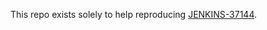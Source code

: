 This repo exists solely to help reproducing [JENKINS-37144](https://issues.jenkins-ci.org/browse/JENKINS-37144).

